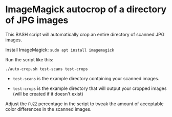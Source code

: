 # ImageMagick autocrop of a directory of JPG images

This BASH script will automatically crop an entire directory of
scanned JPG images. 

Install ImageMagick: `sudo apt install imagemagick`

Run the script like this:

`./auto-crop.sh test-scans test-crops`

 * `test-scans` is the example directory containing your scanned images.

 * `test-crops` is the example directory that will output your cropped
images (will be created if it doesn't exist)

Adjust the `FUZZ` percentage in the script to tweak the amount of
acceptable color differences in the scanned images.
